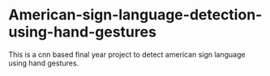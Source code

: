 # American-sign-language-detection-using-hand-gestures
This is a cnn based final year project to detect american sign language  using hand gestures.
